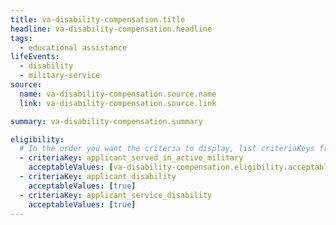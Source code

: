 ```yaml
---
title: va-disability-compensation.title
headline: va-disability-compensation.headline
tags:
  - educational assistance
lifeEvents:
  - disability
  - military-service
source:
  name: va-disability-compensation.source.name
  link: va-disability-compensation.source.link

summary: va-disability-compensation.summary

eligibility:
  # In the order you want the criteria to display, list criteriaKeys from the csv here, each followed by a comma-separated list of which values indicate eligibility for that criteria. Wrap individual values in quotes if they have inner commas.
  - criteriaKey: applicant_served_in_active_military
    acceptableValues: [va-disability-compensation.eligibility.acceptableValues]
  - criteriaKey: applicant_disability
    acceptableValues: [true]
  - criteriaKey: applicant_service_disability
    acceptableValues: [true]
---
```

